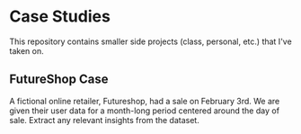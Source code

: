 # Case Studies

This repository contains smaller side projects (class, personal, etc.) that I've taken on.

## FutureShop Case
A fictional online retailer, Futureshop, had a sale on February 3rd. We are given their user data for a month-long period centered around the day of sale. Extract any relevant insights from the dataset.
